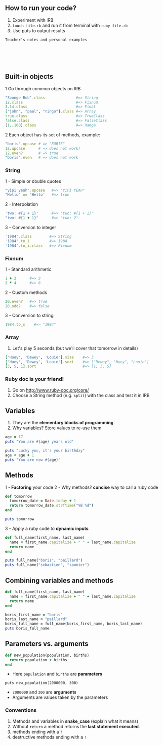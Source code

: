 ## How to run your code?

1. Experiment with IRB
2. `touch file.rb` and run it from terminal with `ruby file.rb`
3. Use puts to output results


```
Teacher's notes and personal examples






```

## Built-in objects

1 Go through common objects on IRB

```ruby
"Sponge Bob".class              #=> String
12.class                        #=> Fixnum
3.14.class                      #=> Float
["john", "paul", "ringo"].class #=> Array
true.class                      #=> TrueClass
false.class                     #=> FalseClass
(1..100).class                  #=> Range
```

2 Each object has its set of methods, example:

```ruby
"boris".upcase # => "BORIS"
12.upcase      # => does not work!
12.even?       # => true
"boris".even   # => does not work
```

### String

1 - Simple or double quotes

```ruby
"yipi yeah".upcase   #=> "YIPI YEAH"
"Hello" == 'Hello'   #=> true
```

2 - Interpolation

```ruby
'two: #{1 + 1}'      #=> "two: #{1 + 1}"
"two: #{1 + 1}"      #=> "two: 2"
```

3 - Conversion to integer

```ruby
'1984'.class        #=> String
'1984'.to_i         #=> 1984
'1984'.to_i.class   #=> Fixnum
```

### Fixnum

1 - Standard arithmetic

```ruby
1 + 2      #=> 3
2 * 4      #=> 8
```

2 - Custom methods

```ruby
20.even?   #=> true
20.odd?    #=> false
```

3 - Conversion to string

```ruby
1984.to_s    #=> "1984"
```

### Array

1. Let's play 5 seconds (but we'll cover that tomorrow in details)

```ruby
['Huey', 'Dewey', 'Louie'].size    #=> 3
['Huey', 'Dewey', 'Louie'].sort    #=> ["Dewey", "Huey", "Louie"]
[3, 5, 1].sort                     #=> [1, 3, 5]
```

### Ruby doc is your friend!

1. Go on http://www.ruby-doc.org/core/
2. Choose a String method (e.g. `split`) with the class and test it in IRB


## Variables

1. They are the **elementary blocks of programming**.
2. Why variables? Store values to re-use them

```ruby
age = 17
puts "You are #{age} years old"

puts "Lucky you, it's your birthday"
age = age + 1
puts "You are now #{age}"
```

## Methods

1 - **Factoring** your code
2 - Why methods? **concise** way to call a ruby code

```ruby
def tomorrow
  tomorrow_date = Date.today + 1
  return tomorrow_date.strftime("%B %d")
end

puts tomorrow
```

3 - Apply a ruby code to **dynamic inputs**

```ruby
def full_name(first_name, last_name)
  name = first_name.capitalize + " " + last_name.capitalize
  return name
end

puts full_name("boris", "paillard")
puts full_name("sebastien", "saunier")
```

## Combining variables and methods

```ruby
def full_name(first_name, last_name)
  name = first_name.capitalize + " " + last_name.capitalize
  return name
end

boris_first_name = "boris"
boris_last_name = "paillard"
boris_full_name = full_name(boris_first_name, boris_last_name)
puts boris_full_name
```

## Parameters vs. arguments


```ruby
def new_population(population, births)
  return population + births
end
```

- Here `population` and `births` are **parameters**

```
puts new_population(2000000, 300)
```

- `2000000` and `300` are **arguments**
- Arguments are values taken by the parameters


### Conventions

1. Methods and variables in **snake_case** (explain what it means)
2. Without `return` a method returns the **last statement executed**.
2. methods ending with a `?`
3. destructive methods ending with a `!`
